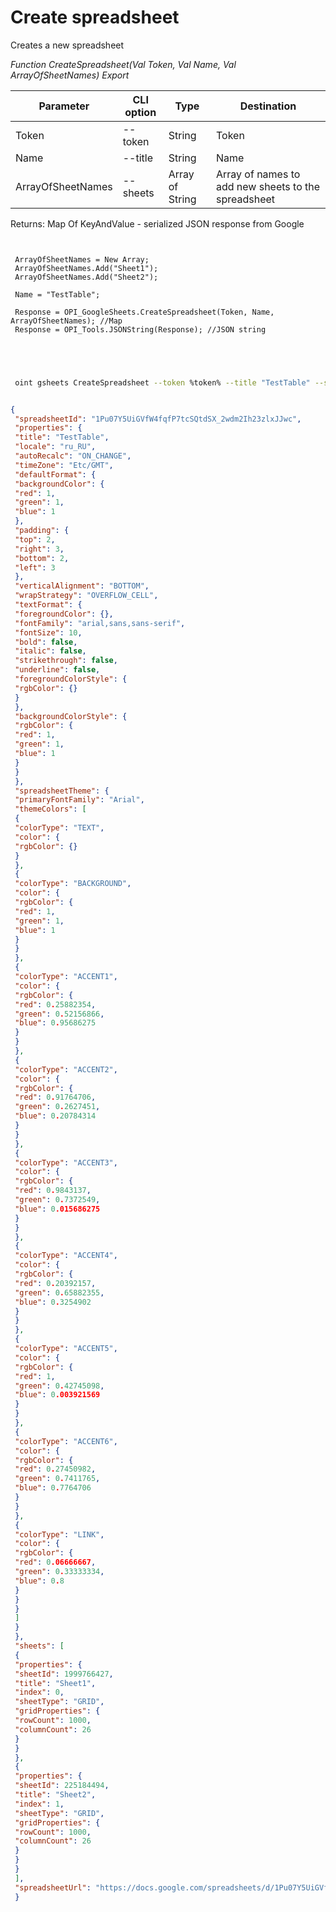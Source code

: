 ﻿---
sidebar_position: 1
---

# Create spreadsheet
 Creates a new spreadsheet


*Function CreateSpreadsheet(Val Token, Val Name, Val ArrayOfSheetNames) Export*

 | Parameter | CLI option | Type | Destination |
 |-|-|-|-|
 | Token | --token | String | Token |
 | Name | --title | String | Name |
 | ArrayOfSheetNames | --sheets | Array of String | Array of names to add new sheets to the spreadsheet |

 
 Returns: Map Of KeyAndValue - serialized JSON response from Google

```bsl title="Code example"
	
 
 ArrayOfSheetNames = New Array;
 ArrayOfSheetNames.Add("Sheet1");
 ArrayOfSheetNames.Add("Sheet2");
 
 Name = "TestTable";
 
 Response = OPI_GoogleSheets.CreateSpreadsheet(Token, Name, ArrayOfSheetNames); //Map
 Response = OPI_Tools.JSONString(Response); //JSON string
 
 
	
```

```sh title="CLI command example"
 
 oint gsheets CreateSpreadsheet --token %token% --title "TestTable" --sheets %sheets%


```


```json title="Result"

{
 "spreadsheetId": "1Pu07Y5UiGVfW4fqfP7tcSQtdSX_2wdm2Ih23zlxJJwc",
 "properties": {
 "title": "TestTable",
 "locale": "ru_RU",
 "autoRecalc": "ON_CHANGE",
 "timeZone": "Etc/GMT",
 "defaultFormat": {
 "backgroundColor": {
 "red": 1,
 "green": 1,
 "blue": 1
 },
 "padding": {
 "top": 2,
 "right": 3,
 "bottom": 2,
 "left": 3
 },
 "verticalAlignment": "BOTTOM",
 "wrapStrategy": "OVERFLOW_CELL",
 "textFormat": {
 "foregroundColor": {},
 "fontFamily": "arial,sans,sans-serif",
 "fontSize": 10,
 "bold": false,
 "italic": false,
 "strikethrough": false,
 "underline": false,
 "foregroundColorStyle": {
 "rgbColor": {}
 }
 },
 "backgroundColorStyle": {
 "rgbColor": {
 "red": 1,
 "green": 1,
 "blue": 1
 }
 }
 },
 "spreadsheetTheme": {
 "primaryFontFamily": "Arial",
 "themeColors": [
 {
 "colorType": "TEXT",
 "color": {
 "rgbColor": {}
 }
 },
 {
 "colorType": "BACKGROUND",
 "color": {
 "rgbColor": {
 "red": 1,
 "green": 1,
 "blue": 1
 }
 }
 },
 {
 "colorType": "ACCENT1",
 "color": {
 "rgbColor": {
 "red": 0.25882354,
 "green": 0.52156866,
 "blue": 0.95686275
 }
 }
 },
 {
 "colorType": "ACCENT2",
 "color": {
 "rgbColor": {
 "red": 0.91764706,
 "green": 0.2627451,
 "blue": 0.20784314
 }
 }
 },
 {
 "colorType": "ACCENT3",
 "color": {
 "rgbColor": {
 "red": 0.9843137,
 "green": 0.7372549,
 "blue": 0.015686275
 }
 }
 },
 {
 "colorType": "ACCENT4",
 "color": {
 "rgbColor": {
 "red": 0.20392157,
 "green": 0.65882355,
 "blue": 0.3254902
 }
 }
 },
 {
 "colorType": "ACCENT5",
 "color": {
 "rgbColor": {
 "red": 1,
 "green": 0.42745098,
 "blue": 0.003921569
 }
 }
 },
 {
 "colorType": "ACCENT6",
 "color": {
 "rgbColor": {
 "red": 0.27450982,
 "green": 0.7411765,
 "blue": 0.7764706
 }
 }
 },
 {
 "colorType": "LINK",
 "color": {
 "rgbColor": {
 "red": 0.06666667,
 "green": 0.33333334,
 "blue": 0.8
 }
 }
 }
 ]
 }
 },
 "sheets": [
 {
 "properties": {
 "sheetId": 1999766427,
 "title": "Sheet1",
 "index": 0,
 "sheetType": "GRID",
 "gridProperties": {
 "rowCount": 1000,
 "columnCount": 26
 }
 }
 },
 {
 "properties": {
 "sheetId": 225184494,
 "title": "Sheet2",
 "index": 1,
 "sheetType": "GRID",
 "gridProperties": {
 "rowCount": 1000,
 "columnCount": 26
 }
 }
 }
 ],
 "spreadsheetUrl": "https://docs.google.com/spreadsheets/d/1Pu07Y5UiGVfW4fqfP7tcSQtdSX_2wdm2Ih23zlxJJwc/edit"
 }

```
